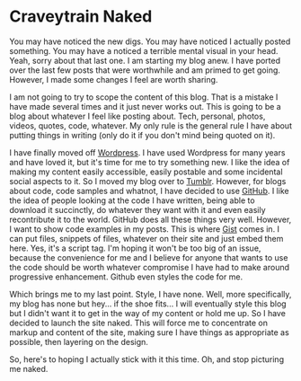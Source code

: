 # Craveytrain Naked

You may have noticed the new digs. You may have noticed I actually posted something. You may have a noticed a terrible mental visual in your head. Yeah, sorry about that last one. I am starting my blog anew. I have ported over the last few posts that were worthwhile and am primed to get going. However, I made some changes I feel are worth sharing.

I am not going to try to scope the content of this blog. That is a mistake I have made several times and it just never works out. This is going to be a blog about whatever I feel like posting about. Tech, personal, photos, videos, quotes, code, whatever. My only rule is the general rule I have about putting things in writing (only do it if you don't mind being quoted on it).

I have finally moved off [Wordpress](http://wordpress.org/). I have used Wordpress for many years and have loved it, but it's time for me to try something new. I like the idea of making my content easily accessible, easily postable and some incidental social aspects to it. So I moved my blog over to [Tumblr](http://www.tumblr.com/). However, for blogs about code, code samples and whatnot, I have decided to use [GitHub](http://github.com/). I like the idea of people looking at the code I have written, being able to download it succinctly, do whatever they want with it and even easily recontribute it to the world. GitHub does all these things very well. However, I want to show code examples in my posts. This is where [Gist](http://gist.github.com/) comes in. I can put files, snippets of files, whatever on their site and just embed them here. Yes, it's a script tag. I'm hoping it won't be too big of an issue, because the convenience for me and I believe for anyone that wants to use the code should be worth whatever compromise I have had to make around progressive enhancement. Github even styles the code for me.

Which brings me to my last point. Style, I have none. Well, more specifically, my blog has none but hey... if the shoe fits... I will eventually style this blog but I didn't want it to get in the way of my content or hold me up. So I have decided to launch the site naked. This will force me to concentrate on markup and content of the site, making sure I have things as appropriate as possible, then layering on the design.

So, here's to hoping I actually stick with it this time. Oh, and stop picturing me naked.